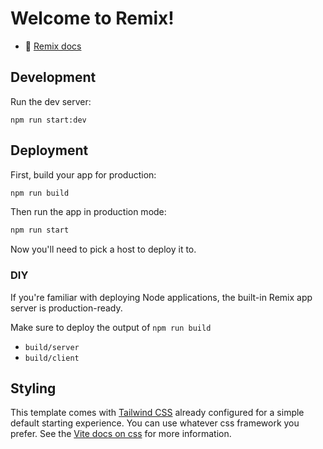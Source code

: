 # Welcome to Remix!

- 📖 [Remix docs](https://remix.run/docs)

## Development

Run the dev server:

```shellscript
npm run start:dev
```

## Deployment

First, build your app for production:

```sh
npm run build
```

Then run the app in production mode:

```sh
npm run start
```

Now you'll need to pick a host to deploy it to.

### DIY

If you're familiar with deploying Node applications, the built-in Remix app server is production-ready.

Make sure to deploy the output of `npm run build`

- `build/server`
- `build/client`

## Styling

This template comes with [Tailwind CSS](https://tailwindcss.com/) already configured for a simple default starting experience. You can use whatever css framework you prefer. See the [Vite docs on css](https://vitejs.dev/guide/features.html#css) for more information.
